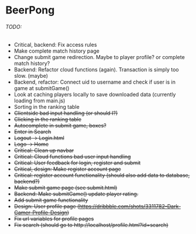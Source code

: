 # BeerPong

###### TODO:

- Critical, backend: Fix access rules
- Make complete match history page
- Change submit game redirection. Maybe to player profile? or complete match history?
- Backend: Refactor cloud functions (again). Transaction is simply too slow. (maybe)
- Backend, refactor: Connect uid to username and check if user is in game at submitGame()
- Look at caching players locally to save downloaded data (currently loading from main.js)
- Sorting in the ranking table
- ~~Clientside bad input handling (or should I?)~~
- ~~Clicking in the ranking table~~
- ~~Autocomplete in submit game, boxes?~~
- ~~Enter in Search~~
- ~~Logout -> Login.html~~
- ~~Logo -> Home~~
- ~~Critical: Clean up navbar~~
- ~~Critical: Cloud functions bad user input handling~~
- ~~Critical: User feedback for login, register and submit~~
- ~~Critical, design: Make register account page~~
- ~~Critical: register account functionality (should also add data to database, backend?)~~
- ~~Make submit game page (see submit.html)~~
- ~~Backend: Make submitGame() update player rating.~~
- ~~Add submit game functionality~~
- ~~Design: User profile page (https://dribbble.com/shots/3311782-Dark-Gamer-Profile-Design)~~
- ~~Fix url variables for profile pages~~
- ~~Fix search (should go to http://localhost/profile.html?id=search)~~
